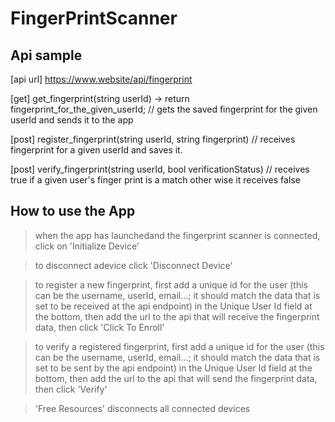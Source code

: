 # FingerPrintScanner

Api sample
----------


[api url]
https://www.website/api/fingerprint


[get]
get_fingerprint(string userId) -> return fingerprint_for_the_given_userId;
// gets the saved fingerprint for the given userId and sends it to the app

[post]
register_fingerprint(string userId, string fingerprint)
// receives fingerprint for a given userId and saves it.

[post]
verify_fingerprint(string userId, bool verificationStatus)
// receives true if a given user's finger print is a match other wise it receives false



How to use the App
------------------

> when the app has launchedand the fingerprint scanner is connected, click on 'Initialize Device'

> to disconnect adevice click 'Disconnect Device'

> to register a new fingerprint, first add a unique id for the user (this can be the username, userId, email...; it should match the data that is set to be received at the api endpoint) in the Unique User Id field at the bottom, then add the url to the api that will receive the fingerprint data, then click 'Click To Enroll'

> to verify a registered fingerprint, first add a unique id for the user (this can be the username, userId, email...; it should match the data that is set to be sent by the api endpoint) in the Unique User Id field at the bottom, then add the url to the api that will send the fingerprint data, then click 'Verify'

> 'Free Resources' disconnects all connected devices
